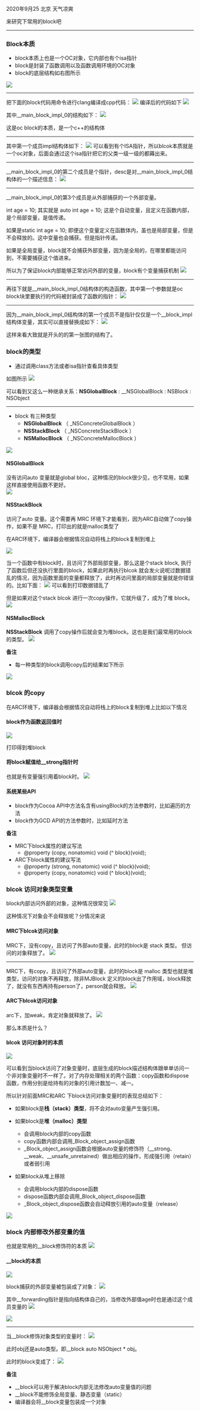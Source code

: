 2020年9月25 北京  天气凉爽

来研究下常用的block吧
***
### Block本质
* block本质上也是一个OC对象，它内部也有个isa指针
* block是封装了函数调用以及函数调用环境的OC对象
* block的底层结构如右图所示

![](resource/06/01.png)
***
把下面的block代码用命令进行clang编译成cpp代码：
![](resource/06/02.png)
编译后的代码如下
![](resource/06/03.png)

 其中__main_block_impl_0的结构如下：
 ![](resource/06/04.png)

这是oc block的本质，是一个c++的结构体 

***

其中第一个成员impl结构体如下：
![](resource/06/05.png)
  可以看到有个ISA指针，所以blcok本质就是一个oc对象，后面会通过这个isa指针把它的父类一级一级的都薅出来。
  
***

__main_block_impl_0的第二个成员是个指针，desc是对__main_block_impl_0结构体的一个描述信息：
![](resource/06/06.png)

***

__main_block_impl_0的第3个成员是从外部捕获的一个外部变量。

int age = 10; 其实就是 auto int age = 10; 这是个自动变量，且定义在函数内部，是个局部变量，是值传递。

如果是static int age = 10; 即便这个变量定义在函数体内，虽也是局部变量，但是不会释放的。这中变量也会捕获。但是指针传递。

如果是全局变量，block就不会捕获外部变量，因为是全局的，在哪里都能访问到，不需要捕获这个值进来。

所以为了保证block内部能够正常访问外部的变量，block有个变量捕获机制
![](resource/06/09.png)

***

再往下就是__main_block_impl_0结构体的构造函数，其中第一个参数就是oc block块里要执行的代码被封装成了函数的指针：
![](resource/06/07.png)

***

因为__main_block_impl_0结构体的第一个成员不是指针仅仅是一个__block_impl结构体变量，其实可以直接替换成如下： 
![](resource/06/08.png)

这样来看大致就是开头的的第一张图的结构了。

### block的类型* 通过调用class方法或者isa指针查看具体类型

如图所示
![](resource/06/16.png)

可以看到又这么一种继承关系：__NSGlobalBlock__ : __NSGlobalBlock : NSBlock : NSObject

***

* block 有三种类型
    * __NSGlobalBlock__ （ _NSConcreteGlobalBlock ）
    * __NSStackBlock__ （ _NSConcreteStackBlock ）
    * __NSMallocBlock__ （ _NSConcreteMallocBlock ）

![](resource/06/11.png)
#### __NSGlobalBlock__
没有访问auto 变量就是global bloc，这种情况的block很少见，也不常用，如果这样直接使用函数不更好。  
![](resource/06/18.png)
#### __NSStackBlock__
访问了auto 变量。这个需要再 MRC 环境下才能看到，因为ARC自动做了copy操作，如果不是 MRC，打印出的就是malloc类型了

在ARC环境下，编译器会根据情况自动将栈上的block复制到堆上

![](resource/06/19.png)

当一个函数中有block时，且访问了外部局部变量，那么这是个stack block, 执行了函数后但还没执行里面的block，如果此时再执行blcok 就会发火说呢过数据错乱的情况，因为函数里面的变量都释放了，此时再访问里面的局部变量就是你错误的。比如下面：
![](resource/06/21.png)
可以看到打印数据错乱了

但是如果对这个stack blcok 进行一次copy操作，它就升级了，成为了堆 block。
![](resource/06/22.png)

#### __NSMallocBlock__
__NSStackBlock__ 调用了copy操作后就会变为堆block。这也是我们最常用的block的类型。
![](resource/06/23.png)


**备注**
* 每一种类型的block调用copy后的结果如下所示

![](resource/06/24.png)


### blcok 的copy 
在ARC环境下，编译器会根据情况自动将栈上的block复制到堆上比如以下情况
#### block作为函数返回值时
![](resource/06/25.png)

打印得到堆block

#### 将block赋值给__strong指针时
也就是有变量强引用着block时。
![](resource/06/26.png)#### 系统某些API
* block作为Cocoa API中方法名含有usingBlock的方法参数时，比如遍历的方法
* block作为GCD API的方法参数时，比如延时方法

**备注**
* MRC下block属性的建议写法    * @property (copy, nonatomic) void (^ block)(void);* ARC下block属性的建议写法
    * @property (strong, nonatomic) void (^ block)(void);
    * @property (copy, nonatomic) void (^ block)(void);

### blcok 访问对象类型变量
block内部访问外部的对象，这种情况很常见
![](resource/06/27.png)

这种情况下对象会不会释放呢？分情况来说

#### MRC下blcok访问对象
MRC下，没有copy，且访问了外部auto变量，此时的block是 stack 类型。
但访问的对象释放了。
![](resource/06/28.png)

***

MRC下，有copy，且访问了外部auto变量，此时的block是 malloc 类型也就是堆类型，访问的对象不再释放，除非MJBlock 定义的block出了作用域，block释放了，就没有东西再持有person了，person就会释放。
![](resource/06/29.png)

#### ARC下blcok访问对象
arc下，加weak，肯定对象就释放了。
![](resource/06/30.png)

那么本质是什么？

#### blcok 访问对象时的本质
![](resource/06/31.png)

可以看到当block访问了对象变量时，底层生成的block描述结构体跟单单访问一个非对象变量时不一样了。对了内存处理相关的两个函数：copy函数和dispose函数，作用分别是给持有的对象的引用计数加一、减一。

所以针对前面MRC和ARC 下block访问对象变量时的表现总结如下：

* 如果block是**栈（stack）类型**，将不会对auto变量产生强引用。
* 如果block是**堆（malloc）类型**
    * 会调用block内部的copy函数
    * copy函数内部会调用_Block_object_assign函数
    * _Block_object_assign函数会根据auto变量的修饰符（__strong、__weak、__unsafe_unretained）做出相应的操作，形成强引用（retain）或者弱引用

* 如果block从堆上移除
    * 会调用block内部的dispose函数
    * dispose函数内部会调用_Block_object_dispose函数
    * _Block_object_dispose函数会自动释放引用的auto变量（release）

![](resource/06/37.png)

### block 内部修改外部变量的值
也就是常用的__block修饰符的本质
![](resource/06/32.png)

#### __block的本质
![](resource/06/33.png)

block捕获的外部变量被包装成了对象：
![](resource/06/39.png)

其中__forwarding指针是指向结构体自己的，当修改外部值age时也是通过这个成员变量的
![](resource/06/38.png)

![](resource/06/34.png)

***

当__block修饰对象类型的变量时：
![](resource/06/35.png)

此时obj还是auto类型。即__block auto NSObject * obj。

此时的block变成了：
![](resource/06/36.png)

**备注**
* __block可以用于解决block内部无法修改auto变量值的问题
* __block不能修饰全局变量、静态变量（static）
* 编译器会将__block变量包装成一个对象


